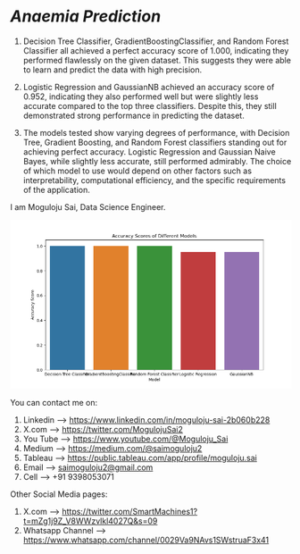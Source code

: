 # ***Anaemia Prediction***
1. Decision Tree Classifier, GradientBoostingClassifier, and Random Forest Classifier all achieved a perfect accuracy score of 1.000, indicating they performed flawlessly on the given dataset. This suggests they were able to learn and predict the data with high precision.

2. Logistic Regression and GaussianNB achieved an accuracy score of 0.952, indicating they also performed well but were slightly less accurate compared to the top three classifiers. Despite this, they still demonstrated strong performance in predicting the dataset.

3. The models tested show varying degrees of performance, with Decision Tree, Gradient Boosting, and Random Forest classifiers standing out for achieving perfect accuracy. Logistic Regression and Gaussian Naive Bayes, while slightly less accurate, still performed admirably. The choice of which model to use would depend on other factors such as interpretability, computational efficiency, and the specific requirements of the application.


I am Moguloju Sai, Data Science Engineer.

![image alt](https://github.com/Saimoguloju/Anaemia-Prediction/blob/master/Accuracy%20Scores%20of%20Different%20Models.png)

You can contact me on:
1. Linkedin --> https://www.linkedin.com/in/moguloju-sai-2b060b228
2. X.com --> https://twitter.com/MogulojuSai2
3. You Tube --> https://www.youtube.com/@Moguloju_Sai
4. Medium --> https://medium.com/@saimoguloju2
5. Tableau --> https://public.tableau.com/app/profile/moguloju.sai
6. Email --> saimoguloju2@gmail.com
7. Cell --> +91 9398053071

Other Social Media pages:
1. X.com --> https://twitter.com/SmartMachines1?t=mZg1j9Z_V8WWzvlkl4027Q&s=09
2. Whatsapp Channel --> https://www.whatsapp.com/channel/0029Va9NAvs1SWstruaF3x41
